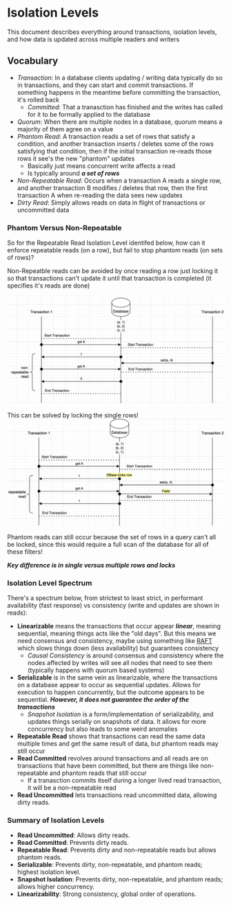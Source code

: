 # Isolation Levels
This document describes everything around transactions, isolation levels, and how data is updated across multiple readers and writers 

## Vocabulary
- *Transaction*: In a database clients updating / writing data typically do so in transactions, and they can start and commit transactions. If something happens in the meantime before committing the transaction, it's rolled back
    - *Committed*: That a tranasction has finished and the writes has called for it to be formally applied to the database 
- *Quorum*: When there are multiple nodes in a database, quorum means a majority of them agree on a value
- *Phantom Read*: A transaction reads a set of rows that satisfy a condition, and another transaction inserts / deletes some of the rows satisfying that condition, then if the initial transaction re-reads those rows it see's the new "phantom" updates
    - Basically just means concurrent write affects a read
    - Is typically around ***a set of rows***
- *Non-Repeatable Read*: Occurs when a transaction A reads a single row, and another transaction B modifies / deletes that row, then the first transaction A when re-reading the data sees new updates
- *Dirty Read*: Simply allows reads on data in flight of transactions or uncommitted data

### Phantom Versus Non-Repeatable
So for the Repeatable Read Isolation Level identifed below, how can it enforce repeatable reads (on a row), but fail to stop phantom reads (on sets of rows)?

Non-Repeatble reads can be avoided by once reading a row just locking it so that transactions can't update it until that transaction is completed (it specifies it's reads are done)

![Non-Repeatable Read](images/non_repeatable_read.png)

This can be solved by locking the single rows!
![Repeatable Read](images/repeatable_read.png)

Phantom reads can still occur because the set of rows in a query can't all be locked, since this would require a full scan of the database for all of these filters!

***Key difference is in single versus multiple rows and locks***

### Isolation Level Spectrum
There's a spectrum below, from strictest to least strict, in performant availability (fast response) vs consistency (write and updates are shown in reads):
- **Linearizable** means the transactions that occur appear ***linear***, meaning sequential, meaning things acts like the "old days". But this means we need consensus and consistency, maybe using something like [RAFT](https://github.com/lsprangers/raft-course/blob/main/README.md) which slows things down (less availability) but guarantees consistency
    - *Causal Consistency* is around consensus and consistency where the nodes affected by writes will see all nodes that need to see them (typically happens with quorum based systems)
- **Serializable** is in the same vein as linearizable, where the transactions on a database appear to occur as sequential updates. Allows for execution to happen concurrently, but the outcome appears to be sequential. ***However, it does not guarantee the order of the transactions***
    - *Snapshot Isolation* is a form/implementation of serializability, and updates things serially on snapshots of data. It allows for more concurrency but also leads to some weird anomalies
- **Repeatable Read** shows that transactions can read the same data multiple times and get the same result of data, but phantom reads may still occur
- **Read Committed** revolves around transactions and all reads are on transactions that have been committed, but there are things like non-repeatable and phantom reads that still occur
    - If a tranasction commits itself during a longer lived read transaction, it will be a non-repeatable read
- **Read Uncommitted** lets transactions read uncommitted data, allowing dirty reads.

### Summary of Isolation Levels
- **Read Uncommitted**: Allows dirty reads.
- **Read Committed**: Prevents dirty reads.
- **Repeatable Read**: Prevents dirty and non-repeatable reads but allows phantom reads.
- **Serializable**: Prevents dirty, non-repeatable, and phantom reads; highest isolation level.
- **Snapshot Isolation**: Prevents dirty, non-repeatable, and phantom reads; allows higher concurrency.
- **Linearizability**: Strong consistency, global order of operations.
